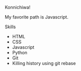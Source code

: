 Konnichiwa!

My favorite path is Javascript.

Skills
* HTML
* CSS
* Javascript
* Python
* Git
* Killing history using git rebase
